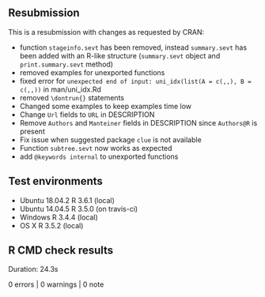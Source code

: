 ## Resubmission
This is a resubmission with changes as requested by CRAN:

* function `stageinfo.sevt` has been removed, instead `summary.sevt` has been
  added with an R-like structure (`summary.sevt` object and 
  `print.summary.sevt` method)
* removed examples for unexported functions
* fixed error for 
  `unexpected end of input: uni_idx(list(A = c(,,), B = c(,,))` 
  in man/uni_idx.Rd 
* removed `\dontrun{}` statements
* Changed some examples to keep examples time low
* Change `Url` fields to `URL` in DESCRIPTION
* Remove `Authors` and `Manteiner` fields in DESCRIPTION 
  since `Authors@R` is present
* Fix issue when suggested package `clue` is not available
* Function `subtree.sevt` now works as expected 
* add `@keywords internal` to unexported functions


## Test environments
* Ubuntu 18.04.2 R 3.6.1 (local) 
* Ubuntu 14.04.5 R 3.5.0 (on travis-ci) 
* Windows        R 3.4.4 (local)
* OS X           R 3.5.2 (local)

## R CMD check results
Duration: 24.3s

0 errors | 0 warnings | 0 note